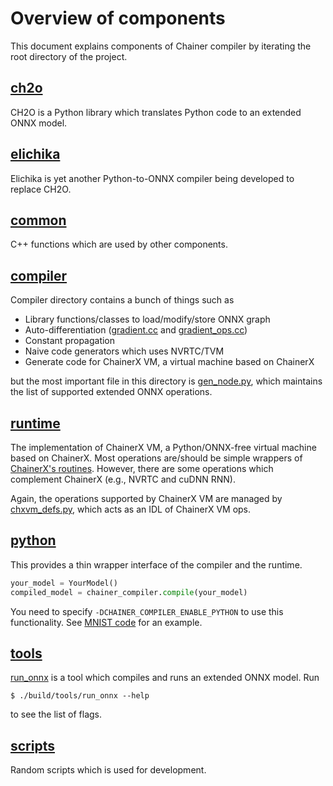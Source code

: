 # Overview of components

This document explains components of Chainer compiler by iterating the root directory of the project.

## [ch2o](/ch2o)

CH2O is a Python library which translates Python code to an extended ONNX model.

## [elichika](/elichika)

Elichika is yet another Python-to-ONNX compiler being developed to replace CH2O.

## [common](/common)

C++ functions which are used by other components.

## [compiler](/compiler)

Compiler directory contains a bunch of things such as

- Library functions/classes to load/modify/store ONNX graph
- Auto-differentiation ([gradient.cc](/compiler/gradient.cc) and [gradient_ops.cc](/compiler/gradient_ops.cc))
- Constant propagation
- Naive code generators which uses NVRTC/TVM
- Generate code for ChainerX VM, a virtual machine based on ChainerX

but the most important file in this directory is [gen_node.py](/compiler/gen_node.py), which maintains the list of supported extended ONNX operations.

## [runtime](/runtime)

The implementation of ChainerX VM, a Python/ONNX-free virtual machine based on ChainerX. Most operations are/should be simple wrappers of [ChainerX's routines](https://github.com/chainer/chainer/tree/master/chainerx_cc/chainerx/routines). However, there are some operations which complement ChainerX (e.g., NVRTC and cuDNN RNN).

Again, the operations supported by ChainerX VM are managed by [chxvm_defs.py](/runtime/chxvm_defs.py), which acts as an IDL of ChainerX VM ops.

## [python](/python)

This provides a thin wrapper interface of the compiler and the runtime.

```python
your_model = YourModel()
compiled_model = chainer_compiler.compile(your_model)
```

You need to specify `-DCHAINER_COMPILER_ENABLE_PYTHON` to use this functionality. See [MNIST code](/examples/mnist) for an example.

## [tools](/tools)

[run_onnx](/tools/run_onnx.cc) is a tool which compiles and runs an extended ONNX model. Run

```shell-session
$ ./build/tools/run_onnx --help
```

to see the list of flags.

## [scripts](/scripts)

Random scripts which is used for development.
